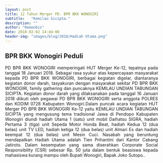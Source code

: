 ```yaml
---
layout: post
title: 12 Tahun Merger PD. BPR BKK WONOGIRI
subtitle:   "Kemilau Sicipta."
description: ""
author: "Remenbis"
date: 2018-02-02 14:44:00
header-img: "images/blog/2018/Hadiah Utama.png"
---
```

## BPR BKK Wonogiri Peduli
<div style="text-align: justify;">PD BPR BKK WONOGIRI memperingati HUT Merger Ke-12, tepatnya pada tanggal 18 Januari 2018. Sebagai rasa syukur atas kepercayaan masyarakat kepada PD BPR BKK WONOGIRI, berbagai kegiatan digelar, diantaranya kegiatan donor darah, tasyakuran dengan masyarakat sekitar PD BPR BKK WONOGIRI, family gathering dan puncaknya KEMILAU UNDIAN TABUNGAN SICIPTA.
Kegiatan donor darah yang dilaksanakan pada tanggal 16 Januari 2018 diikuti oleh pegawai PD BPR BKK WONOGIRI serta anggota POLRES dan KODIM 0728 Kabupaten Wonogiri.Dalam puncak acara kegiatan HUT Merger PD BPR BKK WONOGIRI Ke-12 yaitu KEMILAU UNDIAN TABUNGAN SICIPTA yang mengusung tema tradisional Jawa di Pendopo Kabupaten Wonogiri  diundi  hadiah Utama  1 (satu) unit mobil Daihatsu SIGRA, hadiah Pertama  3 (tiga) unit Sepeda Motor Honda Beat, hadiah Kedua  12 (dua belas) unit TV LED, hadiah ketiga 12 (dua belas) unit Almari Es dan hadiah keempat 12 (dua belas) unit Mesin Cuci. Nasabah yang beruntung mendapatkan Hadiah Utama adalah Tien Prihantini dari Kantor Cabang Jatiroto. Dalam kesempatan yang sama  diserahkan  Corporate Social Responsibility (CSR) sebesar Rp. 50 juta dalam bentuk beasiswa kepada mahasiswa kurang mampu oleh Bupati Wonogiri, Bapak Joko Sutopo..</div>



